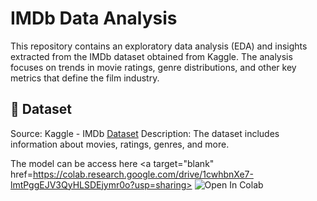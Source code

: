 # IMDb Data Analysis
This repository contains an exploratory data analysis (EDA) and insights extracted from the IMDb dataset obtained from Kaggle. The analysis focuses on trends in movie ratings, genre distributions, and other key metrics that define the film industry.

## 📂 Dataset
Source: Kaggle - IMDb [Dataset](https://www.kaggle.com/datasets/krishnanshverma/imdb-movies-dataset/data)
Description: The dataset includes information about movies, ratings, genres, and more.

The model can be access here <a target="blank" href=https://colab.research.google.com/drive/1cwhbnXe7-lmtPggEJV3QyHLSDEjymr0o?usp=sharing>
  <img src="https://colab.research.google.com/assets/colab-badge.svg" alt="Open In Colab"/>
</a>
